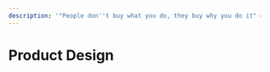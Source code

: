 ```yaml
---
description: '"People don''t buy what you do, they buy why you do it" – Simon Sinek'
---
```


# Product Design

